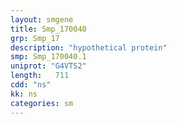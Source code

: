 ```yaml
---
layout: smgene
title: Smp_170040
grp: Smp_17
description: "hypothetical protein"
smp: Smp_170040.1
uniprot: "G4VTS2"
length:   711
cdd: "ns"
kk: ns
categories: sm
---
```

